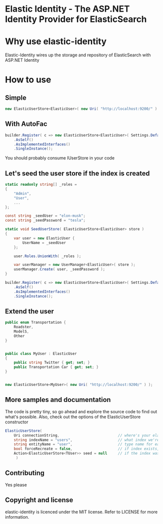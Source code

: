 Elastic Identity - The ASP.NET Identity Provider for ElasticSearch
==================================================================


Why use elastic-identity
========================

Elastic-Identity wires up the storage and repository of ElasticSearch with ASP.NET Identity

How to use
==========



Simple
------

```csharp
new ElasticUserStore<ElasticUser>( new Uri( "http://localhost:9200/" ) );
```

With AutoFac
------------

```csharp
builder.Register( c => new ElasticUserStore<ElasticUser>( Settings.Default.UserServer ) )
	.AsSelf()
	.AsImplementedInterfaces()
	.SingleInstance();
```

You should probably consume IUserStore<ElasticUser> in your code


Let's seed the user store if the index is created
-------------------------------------------------

```csharp
static readonly string[] _roles =
{
	"Admin", 
	"User", 
	...
};

const string _seedUser = "elon-musk";
const string _seedPassword = "tesla";

static void SeedUserStore( ElasticUserStore<ElasticUser> store )
{
	var user = new ElasticUser {
		UserName = _seedUser
	};

	user.Roles.UnionWith( _roles );

	var userManager = new UserManager<ElasticUser>( store );
	userManager.Create( user, _seedPassword );
}

builder.Register( c => new ElasticUserStore<ElasticUser>( Settings.Default.UserServer, seed: SeedUserStore ) )
	.AsSelf()
	.AsImplementedInterfaces()
	.SingleInstance();
```


Extend the user
---------------

```csharp
public enum Transportation {
	Roadster,
	ModelS,
	Other
}


public class MyUser : ElasticUser
{
	public string Twitter { get; set; }
	public Transportation Car { get; set; }
}


new ElasticUserStore<MyUser>( new Uri( "http://localhost:9200/" ) );
```

More samples and documentation
------------------------------

The code is pretty tiny, so go ahead and explore the source code to find out what's possible.
Also, check out the options of the ElasticUserStore constructor

```csharp
ElasticUserStore( 
	Uri connectionString,							// where's your elasticsearch. Something like http://localhost:9200/ or http://users.tesla-co.internal/
	string indexName = "users",						// what index we're storing the users under. Defaults to "users"
	string entityName = "user",						// type name for each user. Defaults to "user"
	bool forceRecreate = false,						// if index exists, drop it before creating it again.
	Action<ElasticUserStore<TUser>> seed = null		// if the index was created, run this
	 )
```

Contributing
------------

Yes please

Copyright and license
---------------------

elastic-identity is licenced under the MIT license. Refer to LICENSE for more information.
